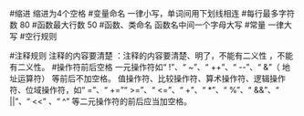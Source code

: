 #缩进
缩进为4个空格
#变量命名
一律小写，单词间用下划线相连
#每行最多字符数
80
#函数最大行数
50
#函数、类命名
函数名中间一个字母大写
#常量
一律大写
#空行规则

#注释规则
注释的内容要清楚 ：注释的内容要清楚、明了，不能有二义性 ，不能有二义性。 
#操作符前后空格
一元操作符如“ !”、“ ~”、“ ++”、“ --”、“ &”（ 地址运算符） 等前后不加空格。
值操作符、比较操作符、算术操作符、逻辑操作符、位域操作符，如“ =”、“ +=”“ >=”、“ <=”、“ +”、“ *”、“ %”、“ &&”、“ ||”、“ <<” 、“ ^” 等二元操作符的前后应当加空格。
